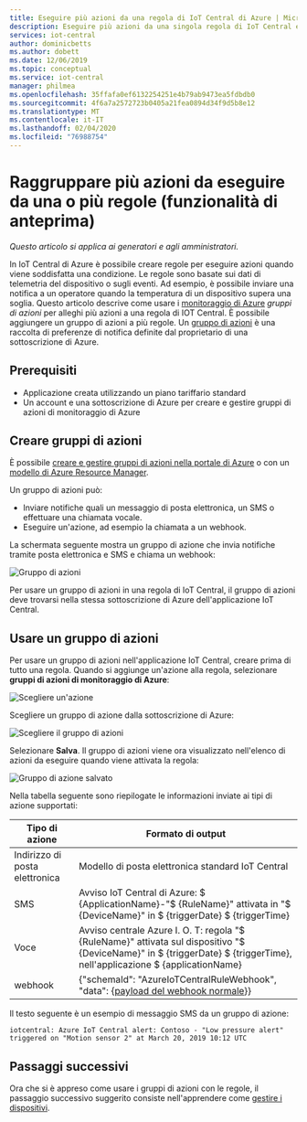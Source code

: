 ```yaml
---
title: Eseguire più azioni da una regola di IoT Central di Azure | Microsoft Docs
description: Eseguire più azioni da una singola regola di IoT Central e creare gruppi riutilizzabili di azioni che è possibile eseguire da più regole.
services: iot-central
author: dominicbetts
ms.author: dobett
ms.date: 12/06/2019
ms.topic: conceptual
ms.service: iot-central
manager: philmea
ms.openlocfilehash: 35ffafa0ef6132254251e4b79ab9473ea5fdbdb0
ms.sourcegitcommit: 4f6a7a2572723b0405a21fea0894d34f9d5b8e12
ms.translationtype: MT
ms.contentlocale: it-IT
ms.lasthandoff: 02/04/2020
ms.locfileid: "76988754"
---
```

# <a name="group-multiple-actions-to-run-from-one-or-more-rules-preview-features"></a>Raggruppare più azioni da eseguire da una o più regole (funzionalità di anteprima)

*Questo articolo si applica ai generatori e agli amministratori.*

In IoT Central di Azure è possibile creare regole per eseguire azioni quando viene soddisfatta una condizione. Le regole sono basate sui dati di telemetria del dispositivo o sugli eventi. Ad esempio, è possibile inviare una notifica a un operatore quando la temperatura di un dispositivo supera una soglia. Questo articolo descrive come usare i [monitoraggio di Azure](../../azure-monitor/overview.md) *gruppi di azioni* per alleghi più azioni a una regola di IOT Central. È possibile aggiungere un gruppo di azioni a più regole. Un [gruppo di azioni](../../azure-monitor/platform/action-groups.md) è una raccolta di preferenze di notifica definite dal proprietario di una sottoscrizione di Azure.

## <a name="prerequisites"></a>Prerequisiti

- Applicazione creata utilizzando un piano tariffario standard
- Un account e una sottoscrizione di Azure per creare e gestire gruppi di azioni di monitoraggio di Azure

## <a name="create-action-groups"></a>Creare gruppi di azioni

È possibile [creare e gestire gruppi di azioni nella portale di Azure](../../azure-monitor/platform/action-groups.md) o con un [modello di Azure Resource Manager](../../azure-monitor/platform/action-groups-create-resource-manager-template.md).

Un gruppo di azioni può:

- Inviare notifiche quali un messaggio di posta elettronica, un SMS o effettuare una chiamata vocale.
- Eseguire un'azione, ad esempio la chiamata a un webhook.

La schermata seguente mostra un gruppo di azione che invia notifiche tramite posta elettronica e SMS e chiama un webhook:

![Gruppo di azioni](media/howto-use-action-groups/actiongroup.png)

Per usare un gruppo di azioni in una regola di IoT Central, il gruppo di azioni deve trovarsi nella stessa sottoscrizione di Azure dell'applicazione IoT Central.

## <a name="use-an-action-group"></a>Usare un gruppo di azioni

Per usare un gruppo di azioni nell'applicazione IoT Central, creare prima di tutto una regola. Quando si aggiunge un'azione alla regola, selezionare **gruppi di azioni di monitoraggio di Azure**:

![Scegliere un'azione](media/howto-use-action-groups/chooseaction.png)

Scegliere un gruppo di azione dalla sottoscrizione di Azure:

![Scegliere il gruppo di azioni](media/howto-use-action-groups/chooseactiongroup.png)

Selezionare **Salva**. Il gruppo di azioni viene ora visualizzato nell'elenco di azioni da eseguire quando viene attivata la regola:

![Gruppo di azione salvato](media/howto-use-action-groups/savedactiongroup.png)

Nella tabella seguente sono riepilogate le informazioni inviate ai tipi di azione supportati:

| Tipo di azione | Formato di output |
| ----------- | -------------- |
| Indirizzo di posta elettronica       | Modello di posta elettronica standard IoT Central |
| SMS         | Avviso IoT Central di Azure: $ {ApplicationName}-"$ {RuleName}" attivata in "$ {DeviceName}" in $ {triggerDate} $ {triggerTime} |
| Voce       | Avviso centrale Azure I. O. T: regola "$ {RuleName}" attivata sul dispositivo "$ {DeviceName}" in $ {triggerDate} $ {triggerTime}, nell'applicazione $ {applicationName} |
| webhook     | {"schemaId": "AzureIoTCentralRuleWebhook", "data": {[payload del webhook normale](howto-create-webhooks.md#payload)}} |

Il testo seguente è un esempio di messaggio SMS da un gruppo di azione:

`iotcentral: Azure IoT Central alert: Contoso - "Low pressure alert" triggered on "Motion sensor 2" at March 20, 2019 10:12 UTC`

## <a name="next-steps"></a>Passaggi successivi

Ora che si è appreso come usare i gruppi di azioni con le regole, il passaggio successivo suggerito consiste nell'apprendere come [gestire i dispositivi](howto-manage-devices.md).
